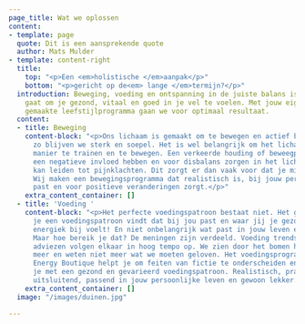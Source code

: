 ```yaml
---
page_title: Wat we oplossen
content:
- template: page
  quote: Dit is een aansprekende quote
  author: Mats Mulder
- template: content-right
  title:
    top: "<p>Een <em>holistische </em>aanpak</p>"
    bottom: "<p>gericht op de<em> lange </em>termijn?</p>"
  introduction: Beweging, voeding en ontspanning in de juiste balans is waar het om
    gaat om je gezond, vitaal en goed in je vel te voelen. Met jouw eigen op maat
    gemaakte leefstijlprogramma gaan we voor optimaal resultaat.
  content:
  - title: Beweging
    content-block: "<p>Ons lichaam is gemaakt om te bewegen en actief bezig te zijn,
      zo blijven we sterk en soepel. Het is wel belangrijk om het lichaam op de juiste
      manier te trainen en te bewegen. Een verkeerde houding of beweegpatroon kan
      een negatieve invloed hebben en voor disbalans zorgen in het lichaam wat vervolgens
      kan leiden tot pijnklachten. Dit zorgt er dan vaak voor dat je minder gaat bewegen.
      Wij maken een bewegingsprogramma dat realistisch is, bij jouw persoonlijke situatie
      past en voor positieve veranderingen zorgt.</p>"
    extra_content_container: []
  - title: 'Voeding '
    content-block: "<p>Het perfecte voedingspatroon bestaat niet. Het gaat erom dat
      je een voedingspatroon vindt dat bij jou past en waar jij je gezond, fit en
      energiek bij voelt! En niet onbelangrijk wat past in jouw leven en situatie.
      Maar hoe bereik je dat? De meningen zijn verdeeld. Voeding trends, hypes en
      adviezen volgen elkaar in hoog tempo op. We zien door het bomen het bos niet
      meer en weten niet meer wat we moeten geloven. Het voedingsprogramma van The
      Energy Boutique helpt je om feiten van fictie te onderscheiden en we helpen
      je met een gezond en gevarieerd voedingspatroon. Realistisch, praktisch, niets
      uitsluitend, passend in jouw persoonlijke leven en gewoon lekker.</p>"
    extra_content_container: []
  image: "/images/duinen.jpg"

---
```

